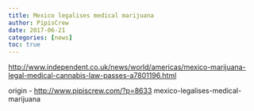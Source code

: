 ```yaml
---
title: Mexico legalises medical marijuana
author: PipisCrew
date: 2017-06-21
categories: [news]
toc: true
---
```


http://www.independent.co.uk/news/world/americas/mexico-marijuana-legal-medical-cannabis-law-passes-a7801196.html

origin - http://www.pipiscrew.com/?p=8633 mexico-legalises-medical-marijuana